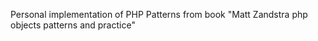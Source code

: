 Personal implementation of PHP Patterns from book "Matt Zandstra php objects patterns and practice"

